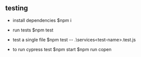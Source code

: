 ## testing

  - install dependencies
    $npm i

  - run tests
    $npm test

  - test a single file
    $npm test -- .\services\<test-name>.test.js
  
  - to run cypress test
    $npm start
    $npm run copen
